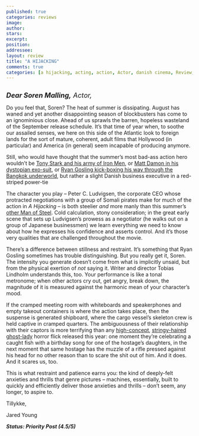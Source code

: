 ```yaml
---
published: true
categories: reviews
image:
author: 
stars: 
excerpt: 
position: 
addressee: 
layout: review
title: "A HIJACKING"
comments: true
categories: [a hijacking, acting, action, Actor, danish cinema, Review, soren malling, suspense, thriller, Uncategorized]
---
```

<div><p><span class="full-image-block ssNonEditable"><img src="http://static.squarespace.com/static/5005f6bcc4aa41161b33e89e/5329cf1fe4b07c068ebf74de/5329cf1fe4b07c068ebf7894/1377019951051/A%20Hijacking.jpg" alt="" /></span></p>
<p><em style="font-size:130%;"><strong>Dear Soren Malling</strong><strong>,</strong> Actor,</em></p>
<p>Do you feel that, Soren? The heat of summer is dissipating. August has waned and yet another disappointing season of blockbusters has come to an ignominious close. Ahead of us sprawls the barren, hopeless wasteland of the September release schedule. It&rsquo;s that time of year when, to soothe our assailed senses, we here on this side of the Atlantic look to foreign lands for the sort of mature, coherent, adult films that Hollywood (in particular) and America (in general) seem incapable of producing anymore.</p>
<p>Still, who would have thought that the summer&rsquo;s most bad-ass action hero wouldn&rsquo;t be <a href="/letters/2013/5/3/iron-man-3.html">Tony Stark and his army of Iron Men</a>, or <a href="/letters/2013/8/9/elysium.html">Matt Damon in his dystopian exo-suit</a>, or <a href="/letters/2013/8/1/only-god-forgives.html">Ryan Gosling kick-boxing his way through the Bangkok underworld</a>, but rather a slight Danish business executive in a red-striped power-tie&nbsp;</p>
<p>The character you play &ndash; Peter C. Ludvigsen, the corporate CEO whose protracted negotiations with a group of Somali pirates make for much of the action in <em>A Hijacking</em> &ndash; is both steelier <em>and</em> more manly than this summer&rsquo;s <a href="/letters/2013/6/14/man-of-steel.html">other Man of Steel</a>. Cold calculation, stony consideration; in the great early scene that sets up Ludvigsen&rsquo;s prowess as a negotiator (he walks out on a group of Japanese businessmen) we learn everything we need to know about how he expresses his confidence and asserts control. And it&rsquo;s those very qualities that are challenged throughout the movie.</p>
<p>There&rsquo;s a difference between stillness and restraint. It&rsquo;s something that Ryan Gosling sometimes has trouble distinguishing. But you really get it, Soren. The intensity you generate doesn&rsquo;t come from what is implicitly unsaid, but from the physical exertion of <em>not</em> saying it. Writer and director Tobias Lindholm understands this, too. Your performance is like a tonal metronome; when other actors cry out, get angry, break down, the magnitude of it is measured against the harmonic mean of your character&rsquo;s mood.</p>
<p>If the cramped meeting room with whiteboards and speakerphones and empty takeout containers is where the action takes place, then the suspense is generated shipboard, where the cargo vessel&rsquo;s skeleton crew is held captive in cramped quarters. The ambiguousness of their relationship with their captors is more terrifying than any <a href="/letters/2013/6/13/the-purge.html">high-concept</a>, <a href="/letters/2013/7/23/the-conjuring.html">stringy-haired ghost-lady</a> horror flick released this year: one moment they&rsquo;re celebrating a caught fish with a birthday song for one of the hostage&rsquo;s daughters, in the next moment that same hostage has the muzzle of a rifle pressed against his head for no other reason than to scare the shit out of him. And it does. And it scares us, too.</p>
<p>This is what restraint and patience earns you: the kind of deeply-felt anxieties and thrills that genre pictures &ndash; machines, essentially, built to quickly and efficiently deliver those anxieties and thrills &ndash; don&rsquo;t seem, any longer, to aspire to. &nbsp;</p>
<p>Tillykke,</p>
<p>Jared Young<strong>&nbsp;</strong></p>
<p><strong><em>Status: Priority Post (4.5/5)</em></strong></p>
<p>&nbsp;</p></div>
